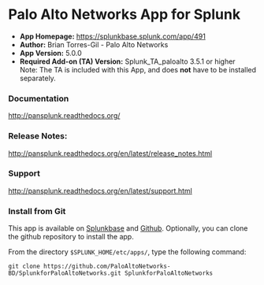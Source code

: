 
Palo Alto Networks App for Splunk
=================================

* **App Homepage:** https://splunkbase.splunk.com/app/491
* **Author:** Brian Torres-Gil - Palo Alto Networks
* **App Version:** 5.0.0
* **Required Add-on (TA) Version:** Splunk_TA_paloalto 3.5.1 or higher  
Note: The TA is included with this App, and does **not** have to be installed separately.

### Documentation ###

http://pansplunk.readthedocs.org/


### Release Notes: ###

http://pansplunk.readthedocs.org/en/latest/release_notes.html


### Support ###

http://pansplunk.readthedocs.org/en/latest/support.html

### Install from Git ###

This app is available on [Splunkbase](http://splunkbase.splunk.com/app/491)
and [Github](https://github.com/PaloAltoNetworks-BD/SplunkforPaloAltoNetworks).
Optionally, you can clone the github repository to install the app.

From the directory `$SPLUNK_HOME/etc/apps/`, type the following command:

    git clone https://github.com/PaloAltoNetworks-BD/SplunkforPaloAltoNetworks.git SplunkforPaloAltoNetworks
